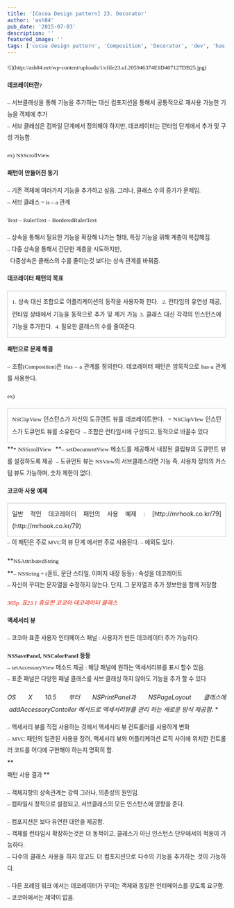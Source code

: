 ```yaml
---
title: '[Cocoa Design pattern] 23. Decorator'
author: 'ash84'
pub_date: '2015-07-03'
description: ''
featured_image: ''
tags: ['cocoa design pattern', 'Composition', 'Decorator', 'dev', 'has-a', 'IOS', 'is-a', '데코레이터', '코코아 디자인 패턴']
---
```



<div style="LINE-HEIGHT: 2"></div>  
<div style="TEXT-ALIGN: justify; LINE-HEIGHT: 2">  
<span style="FONT-SIZE: 10pt"><span style="FONT-FAMILY: Dotum">![](http://ash84.net/wp-content/uploads/1/cfile23.uf.205946374E1D407127DB25.jpg)</span></span><span style="FONT-SIZE: 10pt"><span style="FONT-FAMILY: Dotum"> </span></span>

**<span style="FONT-SIZE: 10pt"><span style="FONT-FAMILY: Dotum">데코레이터란?</span></span>**

<span style="FONT-SIZE: 10pt"><span style="FONT-FAMILY: Dotum">– 서브클래싱을 통해 기능을 추가하는 대신 컴포지션을 통해서 공통적으로 재사용 가능한 기능을 객체에 추가</span></span>  
<span style="FONT-SIZE: 10pt"><span style="FONT-FAMILY: Dotum">– 서브 클래싱은 컴파일 단계에서 정의해야 하지만, 데코레이터는 런타임 단계에서 추가 및 구성 가능함. </span></span>

<span style="FONT-SIZE: 10pt"><span style="FONT-FAMILY: Dotum">ex) NSScrollView </span></span>

**<span style="FONT-SIZE: 10pt"><span style="FONT-FAMILY: Dotum">패턴이 만들어진 동기 </span></span>**

<span style="FONT-SIZE: 10pt"><span style="FONT-FAMILY: Dotum">– 기존 객체에 여러가지 기능을 추가하고 싶음. 그러나, 클래스 수의 증가가 문제임. </span></span>  
<span style="FONT-SIZE: 10pt"><span style="FONT-FAMILY: Dotum">– 서브 클래스 = is – a 관계</span></span>

<span style="FONT-SIZE: 10pt"><span style="FONT-FAMILY: Dotum">Text – RulerText – BorderedRulerText</span></span>

<span style="FONT-SIZE: 10pt"><span style="FONT-FAMILY: Dotum">– 상속을 통해서 필요한 기능을 확장해 나가는 형태, 특정 기능을 위해 계층이 복잡해짐. </span></span>  
<span style="FONT-SIZE: 10pt"><span style="FONT-FAMILY: Dotum">– 다중 상속을 통해서 간단한 계층을 시도하지만,   
   다중상속은 클래스의 수를 줄이는것 보다는 상속 관계를 바꿔줌. </span></span>

**<span style="FONT-SIZE: 10pt"><span style="FONT-FAMILY: Dotum">데코레이터 패턴의 목표 </span></span>**

<span style="FONT-SIZE: 10pt"><span style="FONT-FAMILY: Dotum">  
<div class="txc-textbox" style="BORDER-BOTTOM: #cbcbcb 1px solid; BORDER-LEFT: #cbcbcb 1px solid; PADDING-BOTTOM: 10px; BACKGROUND-COLOR: #ffffff; PADDING-LEFT: 10px; PADDING-RIGHT: 10px; BORDER-TOP: #cbcbcb 1px solid; BORDER-RIGHT: #cbcbcb 1px solid; PADDING-TOP: 10px"><span style="FONT-SIZE: 10pt"><span style="FONT-FAMILY: Dotum">1. 상속 대신 조합으로 어플리케이션의 동작을 사용자화 한다. </span></span>  
<span style="FONT-SIZE: 10pt"><span style="FONT-FAMILY: Dotum">2. 런타임의 유연성 제공, 런타임 상태에서 기능을 동적으로 추가 및 제거 가능</span></span>  
<span style="FONT-SIZE: 10pt"><span style="FONT-FAMILY: Dotum">3. 클래스 대신 각각의 인스턴스에 기능을 추가한다. </span></span>  
<span style="FONT-SIZE: 10pt"><span style="FONT-FAMILY: Dotum">4. 필요한 클래스의 수를 줄여준다.</span></span>  
</div></span></span>

**<span style="FONT-SIZE: 10pt"><span style="FONT-FAMILY: Dotum">패턴으로 문제 해결</span></span>**

<span style="FONT-SIZE: 10pt"><span style="FONT-FAMILY: Dotum">– 조합(Composition)은 Has – a 관계를 정의한다. 데코레이터 패턴은 암묵적으로 has-a 관계를 사용한다. </span></span>

<span style="FONT-SIZE: 10pt"><span style="FONT-FAMILY: Dotum">ex) </span></span>

<div class="txc-textbox" style="BORDER-BOTTOM: #cbcbcb 1px solid; BORDER-LEFT: #cbcbcb 1px solid; PADDING-BOTTOM: 10px; BACKGROUND-COLOR: #ffffff; PADDING-LEFT: 10px; PADDING-RIGHT: 10px; BORDER-TOP: #cbcbcb 1px solid; BORDER-RIGHT: #cbcbcb 1px solid; PADDING-TOP: 10px"><span style="FONT-SIZE: 10pt"><span style="FONT-FAMILY: Dotum">NSClipView 인스턴스가 자신의 도큐먼트 뷰를 데코레이트한다. </span></span>  
<span style="FONT-SIZE: 10pt"><span style="FONT-FAMILY: Dotum">= NSClipVIew 인스턴스가 도큐먼트 뷰를 소유한다 </span></span>  
<span style="FONT-SIZE: 10pt"><span style="FONT-FAMILY: Dotum">– 조합은 런타임시에 구성되고, 동적으로 바꿀수 있다</span></span>  
</div>**<span style="FONT-SIZE: 10pt"><span style="FONT-FAMILY: Dotum">* NSScrollView </span></span>  
**<span style="FONT-SIZE: 10pt"><span style="FONT-FAMILY: Dotum">– setDocumentView 메소드를 제공해서 내장된 클립뷰의 도큐먼트 뷰를 설정하도록 제공 </span></span>  
<span style="FONT-SIZE: 10pt"><span style="FONT-FAMILY: Dotum">– 도큐먼트 뷰는 NSView의 서브클래스라면 가능 즉, 사용자 정의의 커스텀 뷰도 가능하며, 숫자 제한이 없다. </span></span>

**<span style="FONT-SIZE: 10pt"><span style="FONT-FAMILY: Dotum">코코아 사용 예제 </span></span>**

<div class="txc-textbox" style="BORDER-BOTTOM: #cbcbcb 1px solid; BORDER-LEFT: #cbcbcb 1px solid; PADDING-BOTTOM: 10px; BACKGROUND-COLOR: #ffffff; PADDING-LEFT: 10px; PADDING-RIGHT: 10px; BORDER-TOP: #cbcbcb 1px solid; BORDER-RIGHT: #cbcbcb 1px solid; PADDING-TOP: 10px">  
 일반 적인 데코레이터 패턴의 사용 예제 : [http://mrhook.co.kr/79](http://mrhook.co.kr/79)</div>  
<span style="FONT-SIZE: 10pt"><span style="FONT-FAMILY: Dotum">– 이 패턴은 주로 MVC의 뷰 단계 에서만 주로 사용된다. </span></span><span style="FONT-SIZE: 10pt"><span style="FONT-FAMILY: Dotum">– 예외도 있다. </span></span>

**<span style="FONT-SIZE: 10pt"><span style="FONT-FAMILY: Dotum">NSAttributedString </span></span>  
**<span style="FONT-SIZE: 10pt"><span style="FONT-FAMILY: Dotum">– NSString + (폰트, 문단 스타일, 이미지 내장 등등) : 속성을 데코레이트 </span></span>  
<span style="FONT-SIZE: 10pt"><span style="FONT-FAMILY: Dotum">– 자신이 꾸미는 문자열을 수정하지 않는다. 단지, 그 문자열과 추가 정보만을 함께 저장함. </span></span>

*<font color="#e31600"><span style="FONT-SIZE: 10pt"><span style="FONT-FAMILY: Dotum">365p. 표23.1 중요한 코코아 데코레이터 클래스 </span></span></font>*

**<span style="FONT-SIZE: 10pt"><span style="FONT-FAMILY: Dotum">액세서리 뷰 </span></span>**

<span style="FONT-SIZE: 10pt"><span style="FONT-FAMILY: Dotum">– </span></span><span style="FONT-SIZE: 10pt"><span style="FONT-FAMILY: Dotum">코코아 표준 사용자 인터페이스 패널 : 사용자가 만든 데코레이터 추가 가능하다. </span></span>

**<span style="FONT-SIZE: 10pt"><span style="FONT-FAMILY: Dotum">NSSavePanel, NSColorPanel 등등</span></span>**  
<span style="FONT-SIZE: 10pt"><span style="FONT-FAMILY: Dotum">**–** setAccessoryView 메소드 제공 : 해당 패널에 원하는 액세서리뷰를 표시 할수 있음.  </span></span>  
<span style="FONT-SIZE: 10pt"><span style="FONT-FAMILY: Dotum">– 표준 패널은 다양한 패널 클래스를 서브 클래싱 하지 않아도 기능을 추가 할 수 있다 </span></span>

**<span style="FONT-SIZE: 10pt"><span style="FONT-FAMILY: Dotum">* OS X 10.5 부터 NSPrintPanel과 NSPageLayout 클래스에  addAccessoryContoller 메서드로 액세서리뷰를 관리 하는 새로운 방식 제공함. </span></span>**

<span style="FONT-SIZE: 10pt"><span style="FONT-FAMILY: Dotum">– 액세서리 뷰를 직접 사용하는 것에서 액세서리 뷰 컨트롤러를 사용하게 변화 </span></span>  
<span style="FONT-SIZE: 10pt"><span style="FONT-FAMILY: Dotum">– MVC 패턴의 일관된 사용을 장려, 액세서리 뷰와 어플리케이션 로직 사이에 위치한 컨트롤러 코드를 어디에 구현해야 하는지 명확히 함. </span></span>  
**  
<span style="FONT-SIZE: 10pt"><span style="FONT-FAMILY: Dotum">패턴 사용 결과 </span></span>**<span style="FONT-SIZE: 10pt"><span style="FONT-FAMILY: Dotum"> </span></span>

<span style="FONT-SIZE: 10pt"><span style="FONT-FAMILY: Dotum">– 객체지향의 상속관계는 강력 그러나, 의존성의 원인임. </span></span>  
<span style="FONT-SIZE: 10pt"><span style="FONT-FAMILY: Dotum">– 컴파일시 정적으로 설정되고, 서브클래스의 모든 인스턴스에 영향을 준다. </span></span>

<span style="FONT-SIZE: 10pt"><span style="FONT-FAMILY: Dotum">– 컴포지션은 보다 유연한 대안을 제공함. </span></span>  
<span style="FONT-SIZE: 10pt"><span style="FONT-FAMILY: Dotum">– 객체를 런타임시 확장하는것은 더 동적이고, 클래스가 아닌 인스턴스 단우에서의 적용이 가능하다. </span></span>  
<span style="FONT-SIZE: 10pt"><span style="FONT-FAMILY: Dotum">– 다수의 클래스 사용을 하지 않고도 더 컴포지션으로 다수의 기능을 추가하는 것이 가능하다. </span></span>

<span style="FONT-SIZE: 10pt"><span style="FONT-FAMILY: Dotum">– 다른 프레임 워크 에서는 데코레이터가 꾸미는 객체와 동일한 인터페이스를 갖도록 요구함. </span></span>  
<span style="FONT-SIZE: 10pt"><span style="FONT-FAMILY: Dotum">– 코코아에서는 제약이 없음. </span></span>  
<span style="FONT-SIZE: 10pt"><span style="FONT-FAMILY: Dotum"> </span></span>

</div>  
<div style="TEXT-ALIGN: justify; LINE-HEIGHT: 2">  
</div>

